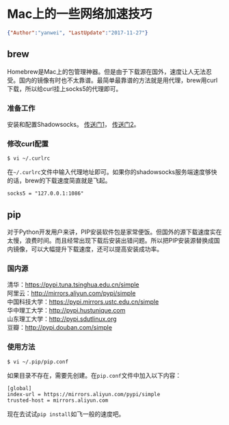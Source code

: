# Mac上的一些网络加速技巧

<link rel="stylesheet" type="text/css" href="../auto-number-title.css" />

```json
{"Author":"yanwei", "LastUpdate":"2017-11-27"}
```

## brew
Homebrew是Mac上的包管理神器。但是由于下载源在国外，速度让人无法忍受。国内的镜像有时也不太靠谱。最简单最靠谱的方法就是用代理，brew用curl下载，所以给curl挂上socks5的代理即可。

### 准备工作

安装和配置Shadowsocks。
[传送门1](../shadowsocks/shadowsocks-server.md)，
[传送门2](../shadowsocks/shadowsocks-client.md)。

### 修改curl配置

```
$ vi ~/.curlrc
```

在`~/.curlrc`文件中输入代理地址即可。如果你的shadowsocks服务端速度够快的话，brew的下载速度简直就是飞起。

```
socks5 = "127.0.0.1:1086"
```

## pip

对于Python开发用户来讲，PIP安装软件包是家常便饭。但国外的源下载速度实在太慢，浪费时间。而且经常出现下载后安装出错问题。所以把PIP安装源替换成国内镜像，可以大幅提升下载速度，还可以提高安装成功率。

### 国内源

清华：https://pypi.tuna.tsinghua.edu.cn/simple<br/>
阿里云：http://mirrors.aliyun.com/pypi/simple<br/>
中国科技大学：https://pypi.mirrors.ustc.edu.cn/simple<br/>
华中理工大学：http://pypi.hustunique.com<br/>
山东理工大学：http://pypi.sdutlinux.org<br/>
豆瓣：http://pypi.douban.com/simple<br/>

### 使用方法

```
$ vi ~/.pip/pip.conf
```

如果目录不存在，需要先创建。在`pip.conf`文件中加入以下内容：

```
[global]
index-url = https://mirrors.aliyun.com/pypi/simple
trusted-host = mirrors.aliyun.com
```

现在去试试`pip install`如飞一般的速度吧。